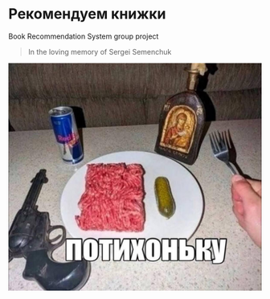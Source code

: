 # Рекомендуем книжки
Book Recommendation System group project

> In the loving memory of Sergei Semenchuk

![alt text](image.png)